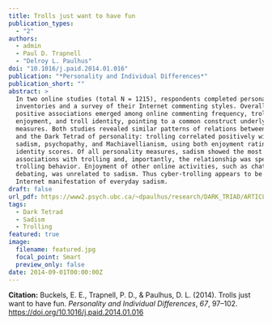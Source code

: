 ```yaml
---
title: Trolls just want to have fun
publication_types:
  - "2"
authors:
  - admin
  - Paul D. Trapnell
  - "Delroy L. Paulhus"
doi: "10.1016/j.paid.2014.01.016"
publication: "*Personality and Individual Differences*"
publication_short: ""
abstract: >
  In two online studies (total N = 1215), respondents completed personality
  inventories and a survey of their Internet commenting styles. Overall, strong
  positive associations emerged among online commenting frequency, trolling
  enjoyment, and troll identity, pointing to a common construct underlying the
  measures. Both studies revealed similar patterns of relations between trolling
  and the Dark Tetrad of personality: trolling correlated positively with
  sadism, psychopathy, and Machiavellianism, using both enjoyment ratings and
  identity scores. Of all personality measures, sadism showed the most robust
  associations with trolling and, importantly, the relationship was specific to
  trolling behavior. Enjoyment of other online activities, such as chatting and
  debating, was unrelated to sadism. Thus cyber-trolling appears to be an
  Internet manifestation of everyday sadism.
draft: false
url_pdf: https://www2.psych.ubc.ca/~dpaulhus/research/DARK_TRIAD/ARTICLES/PAID.2014.with.Buckels-Trapnell.pdf
tags:
  - Dark Tetrad
  - Sadism
  - Trolling
featured: true
image:
  filename: featured.jpg
  focal_point: Smart
  preview_only: false
date: 2014-09-01T00:00:00Z
---
```

**Citation:** Buckels, E. E., Trapnell, P. D., & Paulhus, D. L. (2014). Trolls just want to have fun. *Personality and Individual Differences*, *67*, 97–102. <https://doi.org/10.1016/j.paid.2014.01.016>
